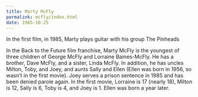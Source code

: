 ```yaml
---
title: Marty McFly
permalink: mcfly/index.html
date: 1985-10-25
---
```


In the first film, in 1985, Marty plays guitar with his group The Pinheads

In the Back to the Future film franchise, Marty McFly is the youngest of three children of George McFly and Lorraine Baines-McFly. He has a brother, Dave McFly, and a sister, Linda McFly. In addition, he has uncles Milton, Toby, and Joey, and aunts Sally and Ellen (Ellen was born in 1956, so wasn’t in the first movie). Joey serves a prison sentence in 1985 and has been denied parole again. In the first movie, Lorraine is 17 (nearly 18), Milton is 12, Sally is 6, Toby is 4, and Joey is 1. Ellen was born a year later.
